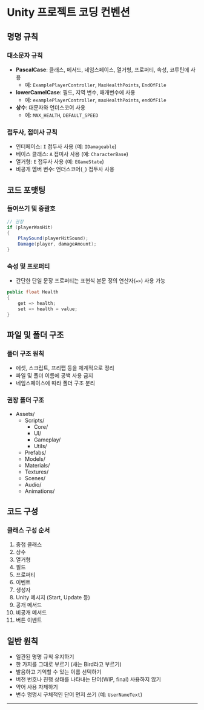 # Unity 프로젝트 코딩 컨벤션

## 명명 규칙

### 대소문자 규칙
- **PascalCase**: 클래스, 메서드, 네임스페이스, 열거형, 프로퍼티, 속성, 코루틴에 사용
  - 예: `ExamplePlayerController`, `MaxHealthPoints`, `EndOfFile`
- **lowerCamelCase**: 필드, 지역 변수, 매개변수에 사용
  - 예: `examplePlayerController`, `maxHealthPoints`, `endOfFile`
- **상수**: 대문자와 언더스코어 사용
  - 예: `MAX_HEALTH`, `DEFAULT_SPEED`

### 접두사, 접미사 규칙
- 인터페이스: `I` 접두사 사용 (예: `IDamageable`)
- 베이스 클래스: `A` 접미사 사용 (예: `CharacterBase`)
- 열거형: `E` 접두사 사용 (예: `EGameState`)
- 비공개 멤버 변수: 언더스코어(`_`) 접두사 사용

## 코드 포맷팅

### 들여쓰기 및 중괄호

```csharp
// 권장
if (playerWasHit)
{
    PlaySound(playerHitSound);
    Damage(player, damageAmount);
}
```

### 속성 및 프로퍼티
- 간단한 단일 문장 프로퍼티는 표현식 본문 정의 연산자(`=>`) 사용 가능

```csharp
public float Health
{
    get => health;
    set => health = value;
}
```

## 파일 및 폴더 구조

### 폴더 구조 원칙
- 에셋, 스크립트, 프리팹 등을 체계적으로 정리
- 파일 및 폴더 이름에 공백 사용 금지
- 네임스페이스에 따라 폴더 구조 분리

### 권장 폴더 구조
- Assets/
  - Scripts/
    - Core/
    - UI/
    - Gameplay/
    - Utils/
  - Prefabs/
  - Models/
  - Materials/
  - Textures/
  - Scenes/
  - Audio/
  - Animations/

## 코드 구성

### 클래스 구성 순서
1. 중첩 클래스
2. 상수
3. 열거형
4. 필드
5. 프로퍼티
6. 이벤트
7. 생성자
8. Unity 메시지 (Start, Update 등)
9. 공개 메서드
10. 비공개 메서드
11. 버튼 이벤트


## 일반 원칙

- 일관된 명명 규칙 유지하기
- 한 가지를 그대로 부르기 (새는 Bird라고 부르기)
- 발음하고 기억할 수 있는 이름 선택하기
- 버전 번호나 진행 상태를 나타내는 단어(WIP, final) 사용하지 않기
- 약어 사용 자제하기
- 변수 명명시 구체적인 단어 먼저 쓰기 (예: `UserNameText`)

---
